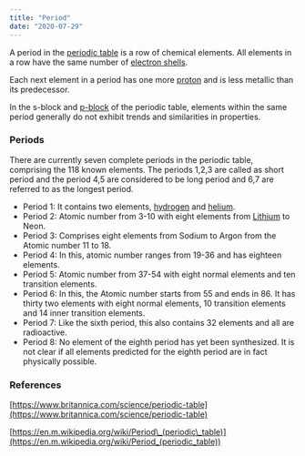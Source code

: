 ```yaml
---
title: "Period"
date: "2020-07-29"
---
```


A period in the [periodic table](https://chemistdictionary.com/periodic-table/) is a row of chemical elements. All elements in a row have the same number of [electron shells](https://chemistdictionary.com/electron-shell/).

Each next element in a period has one more [proton](https://chemistdictionary.com/proton/) and is less metallic than its predecessor.

In the s-block and [p-block](https://chemistdictionary.com/p-block/) of the periodic table, elements within the same period generally do not exhibit trends and similarities in properties.

### Periods

There are currently seven complete periods in the periodic table, comprising the 118 known elements. The periods 1,2,3 are called as short period and the period 4,5 are considered to be long period and 6,7 are referred to as the longest period.

- Period 1: It contains two elements, [hydrogen](https://chemistdictionary.com/hydrogen/) and [helium](https://chemistdictionary.com/helium/).
- Period 2: Atomic number from 3-10 with eight elements from [Lithium](https://chemistdictionary.com/lithium/) to Neon.
- Period 3: Comprises eight elements from Sodium to Argon from the Atomic number 11 to 18.
- Period 4: In this, atomic number ranges from 19-36 and has eighteen elements.
- Period 5: Atomic number from 37-54 with eight normal elements and ten transition elements.
- Period 6: In this, the Atomic number starts from 55 and ends in 86. It has thirty two elements with eight normal elements, 10 transition elements and 14 inner transition elements.
- Period 7: Like the sixth period, this also contains 32 elements and all are radioactive.
- Period 8: No element of the eighth period has yet been synthesized. It is not clear if all elements predicted for the eighth period are in fact physically possible. 

### References

[https://www.britannica.com/science/periodic-table](https://www.britannica.com/science/periodic-table)

[https://en.m.wikipedia.org/wiki/Period\_(periodic\_table)](https://en.m.wikipedia.org/wiki/Period_(periodic_table))
